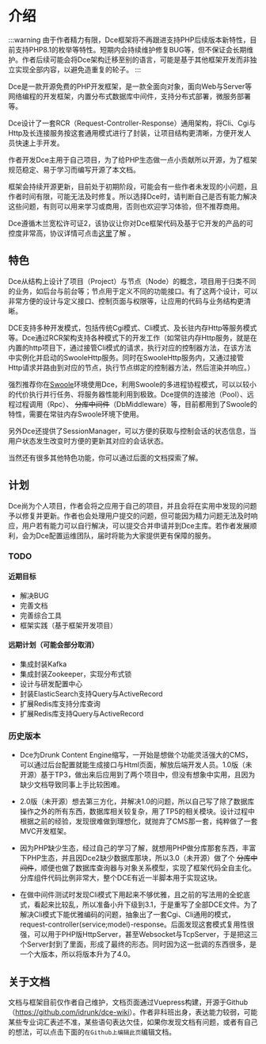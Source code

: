 # 介绍

:::warning
由于作者精力有限，Dce框架将不再跟进支持PHP后续版本新特性，目前支持PHP8.1的枚举等特性。短期内会持续维护修复BUG等，但不保证会长期维护。作者后续可能会将Dce架构迁移至别的语言，可能是基于其他框架开发而非独立实现全部内容，以避免造重复的轮子。
:::

Dce是一款开源免费的PHP开发框架，是一款全面向对象，面向Web与Server等网络编程的开发框架，内置分布式数据库中间件，支持分布式部署，微服务部署等。

Dce设计了一套RCR（Request-Controller-Response）通用架构，将Cli、Cgi与Http及长连接服务按这套通用模式进行了封装，让项目结构更清晰，方便开发人员快速上手开发。

作者开发Dce主用于自己项目，为了给PHP生态做一点小贡献所以开源，为了框架规范稳定、易于学习而编写开源了本文档。

框架会持续开源更新，目前处于初期阶段，可能会有一些作者未发现的小问题，且作者时间有限，可能无法及时修复。所以选择Dce时，请判断自己是否有能力解决这些问题，有则可以用来学习或商用，否则也欢迎学习体验，但不推荐商用。

Dce遵循木兰宽松许可证2，该协议让你对Dce框架代码及基于它开发的产品的可控度非常高，协议详情可点击[这里](https://license.coscl.org.cn/MulanPSL2/)了解 。


## 特色

Dce从结构上设计了项目（Project）与节点（Node）的概念，项目用于归类不同的业务，如后台与前台等；节点用于定义不同的功能接口。有了这两个设计，可以非常方便的设计与定义接口、控制页面与权限等，让应用的代码与业务结构更清晰。

DCE支持多种开发模式，包括传统Cgi模式、Cli模式、及长驻内存Http等服务模式等。Dce通过RCR架构支持各种模式下的开发工作（如常驻内存Http服务，就是在内置的http项目下，通过接管Cli模式的请求，执行对应的控制器方法，在该方法中实例化并启动的SwooleHttp服务。同时在SwooleHttp服务内，又通过接管Http请求并路由到对应的节点，执行节点绑定的控制器方法，然后渲染并响应。）

强烈推荐你在[Swoole](https://www.swoole.com/)环境使用Dce，利用Swoole的多进程协程模式，可以以较小的代价执行并行任务、将服务器性能利用到极致。Dce提供的连接池（Pool）、远程过程调用（Rpc）、 ~~分库中间件~~（DbMiddleware）等，目前都用到了Swoole的特性，需要在常驻内存Swoole环境下使用。

另外Dce还提供了SessionManager，可以方便的获取与控制会话的状态信息，当用户状态发生改变时方便的更新其对应的会话状态。

当然还有很多其他特色功能，你可以通过后面的文档探索了解。


## 计划

Dce尚为个人项目，作者会将之应用于自己的项目，并且会将在实用中发现的问题予以修复并更新。作者也会处理用户提交的问题，但可能因为精力问题无法及时响应，用户若有能力可以自行解决，可以提交合并申请并到Dce主库。若作者发展顺利，会为Dce配置运维团队，届时将能为大家提供更有保障的服务。

### TODO

#### 近期目标

- 解决BUG
- 完善文档
- 完善综合工具
- 框架实践（基于框架开发项目）

#### 远期计划（可能会部分取消）

- 集成封装Kafka
- 集成封装Zookeeper，实现分布式锁
- 设计与研发配置中心
- 封装ElasticSearch支持Query与ActiveRecord
- 扩展Redis库支持分库查询
- 扩展Redis库支持Query与ActiveRecord

### 历史版本

- Dce为Drunk Content Engine缩写，一开始是想做个功能灵活强大的CMS，可以通过后台配置就能生成接口与Html页面，解放后端开发人员。1.0版（未开源）基于TP3，做出来后应用到了两个项目中，但没有想象中实用，且因为缺少文档导致同事上手比较困难。

- 2.0版（未开源）想去第三方化，并解决1.0的问题，所以自己写了除了数据库操作之外的所有东西，数据库相关较复杂，用了TP5的相关模块。设计过程中根据之前的经验，发现很难做到理想化，就抛弃了CMS那一套，纯粹做了一套MVC开发框架。

- 因为PHP缺少生态，经过自己的学习了解，就想用PHP做分库那套东西，丰富下PHP生态，并且因Dce2缺少数据库那块，所以3.0（未开源）做了个 ~~分库中间件~~，顺便也做了数据库查询器与对象关系模型，实现了框架代码全自主化。分库组件代码比例非常大，整个DCE有近一半脚本用于实现这块。

- 在做中间件测试时发现Cli模式下用起来不够优雅，且之前的写法用的全蛇底式，看起来比较乱，所以准备小升下级到3.1，于是重写了全部DCE文件。为了解决Cli模式下能优雅编码的问题，抽象出了一套Cgi、Cli通用的模式，request-controller(service;model)-response。后面发现这套模式复用性很强，可以用于PHP版HttpServer，甚至Websocket与TcpServer，于是把这三个Server封到了里面，形成了最终的形态。同时因为这一批调的东西很多，是一个大版本，所以将版本升为了4.0。


## 关于文档

文档与框架目前仅作者自己维护，文档页面通过Vuepress构建，开源于Github（<https://github.com/idrunk/dce-wiki>）。作者非科班出身，表达能力较弱，可能某些专业词汇表述不准，某些语句表达欠佳，如果你发现文档有问题，或者有自己的想法，可以点击下面的`在Github上编辑此页`编辑文档。
